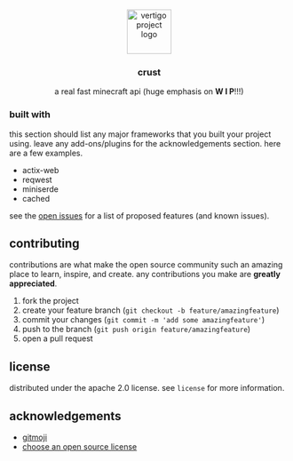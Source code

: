 <!--
*** from https://github.com/othneildrew/best-readme-template
-->

<!-- project logo -->
<br />
<p align="center">
  <a href="crust.terabyteis.me">
    <img src="https://crust.terabyteis.me/assets/img/copper_block.png" alt="vertigo project logo" width="80">
  </a>

  <h3 align="center"><b>crust</b></h3>

  <p align="center">
    a real fast minecraft api (huge emphasis on <b>W I P</b>!!!)
    <br />
  </p>
</p>



<!-- table of contents -->



<!-- about the project -->

### built with

this section should list any major frameworks that you built your project using. leave any add-ons/plugins for the acknowledgements section. here are a few examples.
* actix-web
* reqwest
* miniserde
* cached

<!-- getting started

## installation

### 1. install go
#### **linux**
```sh
sudo apt install golang-go
```
#### **windows**
install go from [here](https://golang.org/dl/)

### 2. download with go

   ```sh
   go get github.com/ey3tech/vertigo
   ```
#### 3. you're all done! 🎉

-->


see the [open issues](https://github.com/terabyte3/crust/issues) for a list of proposed features (and known issues).



<!-- contributing -->
## contributing

contributions are what make the open source community such an amazing place to learn, inspire, and create. any contributions you make are **greatly appreciated**.

1. fork the project
2. create your feature branch (`git checkout -b feature/amazingfeature`)
3. commit your changes (`git commit -m 'add some amazingfeature'`)
4. push to the branch (`git push origin feature/amazingfeature`)
5. open a pull request



<!-- license -->
## license

distributed under the apache 2.0 license. see `license` for more information.

<!-- acknowledgements -->
## acknowledgements
* [gitmoji](https://gitmoji.dev)
* [choose an open source license](https://choosealicense.com)
